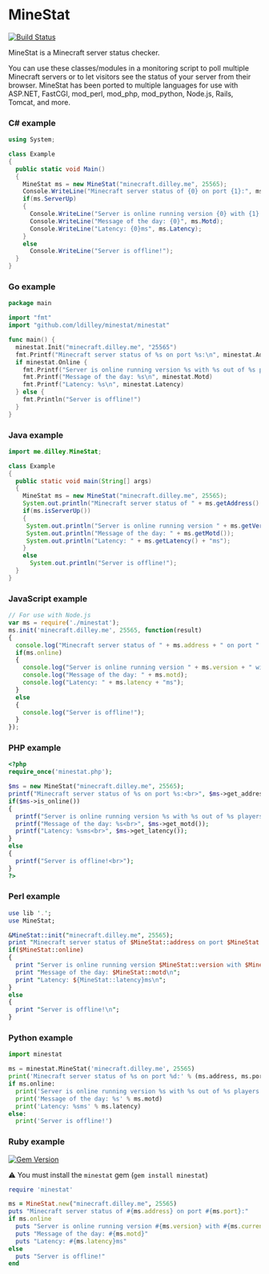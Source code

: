 MineStat
========

[![Build Status](https://travis-ci.com/ldilley/minestat.svg?branch=master)](https://travis-ci.com/ldilley/minestat)

MineStat is a Minecraft server status checker.

You can use these classes/modules in a monitoring script to poll multiple Minecraft servers or to let
visitors see the status of your server from their browser. MineStat has been ported to multiple languages for use with ASP.NET, FastCGI, mod_perl, mod_php, mod_python, Node.js, Rails, Tomcat, and more.

### C# example
```cs
using System;

class Example
{
  public static void Main()
  {
    MineStat ms = new MineStat("minecraft.dilley.me", 25565);
    Console.WriteLine("Minecraft server status of {0} on port {1}:", ms.Address, ms.Port);
    if(ms.ServerUp)
    {
      Console.WriteLine("Server is online running version {0} with {1} out of {2} players.", ms.Version, ms.CurrentPlayers, ms.MaximumPlayers);
      Console.WriteLine("Message of the day: {0}", ms.Motd);
      Console.WriteLine("Latency: {0}ms", ms.Latency);
    }
    else
      Console.WriteLine("Server is offline!");
  }
}
```

### Go example
```go
package main

import "fmt"
import "github.com/ldilley/minestat/minestat"

func main() {
  minestat.Init("minecraft.dilley.me", "25565")
  fmt.Printf("Minecraft server status of %s on port %s:\n", minestat.Address, minestat.Port)
  if minestat.Online {
    fmt.Printf("Server is online running version %s with %s out of %s players.\n", minestat.Version, minestat.Current_players, minestat.Max_players)
    fmt.Printf("Message of the day: %s\n", minestat.Motd)
    fmt.Printf("Latency: %s\n", minestat.Latency)
  } else {
    fmt.Println("Server is offline!")
  }
}
```

### Java example
```java
import me.dilley.MineStat;

class Example
{
  public static void main(String[] args)
  {
    MineStat ms = new MineStat("minecraft.dilley.me", 25565);
    System.out.println("Minecraft server status of " + ms.getAddress() + " on port " + ms.getPort() + ":");
    if(ms.isServerUp())
    {
     System.out.println("Server is online running version " + ms.getVersion() + " with " + ms.getCurrentPlayers() + " out of " + ms.getMaximumPlayers() + " players.");
     System.out.println("Message of the day: " + ms.getMotd());
     System.out.println("Latency: " + ms.getLatency() + "ms");
    }
    else
      System.out.println("Server is offline!");
  }
}
```

### JavaScript example
```javascript
// For use with Node.js
var ms = require('./minestat');
ms.init('minecraft.dilley.me', 25565, function(result)
{
  console.log("Minecraft server status of " + ms.address + " on port " + ms.port + ":");
  if(ms.online)
  {
    console.log("Server is online running version " + ms.version + " with " + ms.current_players + " out of " + ms.max_players + " players.");
    console.log("Message of the day: " + ms.motd);
    console.log("Latency: " + ms.latency + "ms");
  }
  else
  {
    console.log("Server is offline!");
  }
});
```

### PHP example
```php
<?php
require_once('minestat.php');

$ms = new MineStat("minecraft.dilley.me", 25565);
printf("Minecraft server status of %s on port %s:<br>", $ms->get_address(), $ms->get_port());
if($ms->is_online())
{
  printf("Server is online running version %s with %s out of %s players.<br>", $ms->get_version(), $ms->get_current_players(), $ms->get_max_players());
  printf("Message of the day: %s<br>", $ms->get_motd());
  printf("Latency: %sms<br>", $ms->get_latency());
}
else
{
  printf("Server is offline!<br>");
}
?>
```

### Perl example
```perl
use lib '.';
use MineStat;

&MineStat::init("minecraft.dilley.me", 25565);
print "Minecraft server status of $MineStat::address on port $MineStat::port:\n";
if($MineStat::online)
{
  print "Server is online running version $MineStat::version with $MineStat::current_players out of $MineStat::max_players players.\n";
  print "Message of the day: $MineStat::motd\n";
  print "Latency: ${MineStat::latency}ms\n";
}
else
{
  print "Server is offline!\n";
}
```

### Python example
```python
import minestat

ms = minestat.MineStat('minecraft.dilley.me', 25565)
print('Minecraft server status of %s on port %d:' % (ms.address, ms.port))
if ms.online:
  print('Server is online running version %s with %s out of %s players.' % (ms.version, ms.current_players, ms.max_players))
  print('Message of the day: %s' % ms.motd)
  print('Latency: %sms' % ms.latency)
else:
  print('Server is offline!')
```

### Ruby example

[![Gem Version](https://badge.fury.io/rb/minestat.png)](https://badge.fury.io/rb/minestat)

:warning: You must install the `minestat` gem (`gem install minestat`)

```ruby
require 'minestat'

ms = MineStat.new("minecraft.dilley.me", 25565)
puts "Minecraft server status of #{ms.address} on port #{ms.port}:"
if ms.online
  puts "Server is online running version #{ms.version} with #{ms.current_players} out of #{ms.max_players} players."
  puts "Message of the day: #{ms.motd}"
  puts "Latency: #{ms.latency}ms"
else
  puts "Server is offline!"
end
```
